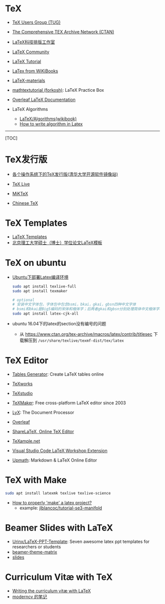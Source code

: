 # TeX

* [TeX Users Group (TUG)](http://www.tug.org/)
* [The Com­pre­hen­sive TEX Archive Net­work (CTAN)](https://ctan.org/)
* [LaTeX科技排版工作室](http://www.latexstudio.net/)

* [LaTeX Community](https://latex.org/forum/)
* [LaTeX Tutorial](https://www.latex-tutorial.com)
* [LaTex from WiKiBooks](https://en.wikibooks.org/wiki/LaTeX)
* [LaTeX-materials](https://github.com/BIT-thesis/LaTeX-materials)
* [mathtextutorial (forkosh)](http://www.forkosh.com/mathtextutorial.html): LaTeX Practice Box
* [Overleaf LaTeX Documentation](https://www.overleaf.com/learn/latex/Main_Page)

* LaTeX Algorithms
  - [LaTeX/Algorithms(wikibook)](https://en.wikibooks.org/wiki/LaTeX/Algorithms)
  - [How to write algorithm in Latex](http://shantoroy.com/latex/how-to-write-algorithm-in-latex/)

-----

[TOC]


# TeX发行版

* [各个操作系统下的TeX发行版(清华大学开源软件镜像站)](https://mirrors.tuna.tsinghua.edu.cn/CTAN/systems/)

* [TeX Live](http://www.tug.org/texlive/)
* [MiKTeX](https://miktex.org/)
* [Chinese TeX](http://www.ctex.org/HomePage)


# TeX Templates

* [LaTeX Templates](http://www.latextemplates.com/)
* [北京理工大学硕士（博士）学位论文LaTeX模板](https://github.com/BIT-thesis/LaTeX-template)


# TeX on ubuntu

* [Ubuntu下部署Latex编译环境](http://ptbsare.org/2014/05/12/ubuntu%E4%B8%8B%E9%83%A8%E7%BD%B2latex%E7%BC%96%E8%AF%91%E7%8E%AF%E5%A2%83/#1_-从源里面安装)
  ```sh
  sudo apt install texlive-full
  sudo apt install texmaker

  # optional
  # 安装中文字体包，字体包中包含bsmi，bkai，gkai，gbsn四种中文字体
  # bsmi和bkai是Big5编码的宋体和楷体字；后两者gkai和gbsn分别处理简体中文楷体字和宋体字
  sudo apt install latex-cjk-all
  ```

* ubuntu 16.04下的latex的section没有编号的问题
  - 从 https://www.ctan.org/tex-archive/macros/latex/contrib/titlesec 下载解压到 `/usr/share/texlive/texmf-dist/tex/latex`

# TeX Editor

* [Tables Generator](https://www.tablesgenerator.com/): Create LaTeX tables online

* [TeXworks](http://www.tug.org/texworks/)
* [TeXstudio](https://www.texstudio.org/)
* [TeXMaker](http://www.xm1math.net/texmaker/): Free cross-platform LaTeX editor since 2003
* [LyX](https://www.lyx.org/): The Document Processor
* [Overleaf](https://www.overleaf.com/)
* [ShareLaTeX, Online TeX Editor](https://www.sharelatex.com/)
* [TeXample.net](http://www.texample.net/)
* [Visual Studio Code LaTeX Workshop Extension](https://github.com/James-Yu/LaTeX-Workshop)
* [Upmath](https://upmath.me/): Markdown & LaTeX Online Editor


# TeX with Make

```sh
sudo apt install latexmk texlive texlive-science
```

* [How to properly 'make' a latex project?](https://tex.stackexchange.com/questions/40738/how-to-properly-make-a-latex-project)
  - example: [jlblancoc/tutorial-se3-manifold](https://github.com/jlblancoc/tutorial-se3-manifold)


# Beamer Slides with LaTeX

* [Urinx/LaTeX-PPT-Template](https://github.com/Urinx/LaTeX-PPT-Template): Seven awesome latex ppt templates for researchers or students
* [beamer-theme-matrix](https://hartwork.org/beamer-theme-matrix/)
* [slides](https://github.com/wzpan/wzpan.github.io/wiki/slides)

# Curriculum Vitæ with TeX

* [Writing the curriculum vitæ with LaTeX](http://tug.org/pracjourn/2007-4/mori/)
* [moderncv 的笔记](https://www.xiangsun.org/tex/notes-on-moderncv)
